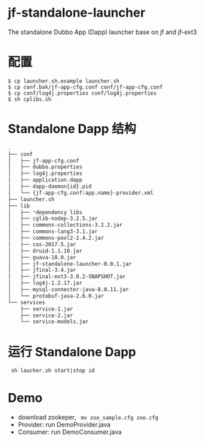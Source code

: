 # jf-standalone-launcher
The standalone Dubbo App (Dapp) launcher base on jf and jf-ext3

# 配置
```
$ cp launcher.sh.example launcher.sh
$ cp conf.bak/jf-app-cfg.conf conf/jf-app-cfg.conf
$ cp conf/log4j.properties conf/log4j.properties
$ sh cplibs.sh
```

# Standalone Dapp 结构

```bash
.
├── conf
│   ├── jf-app-cfg.conf
│   ├── dubbo.properties
│   ├── log4j.properties
│   ├── application.dapp
│   ├── dapp-daemon{id}.pid
│   └── {jf-app-cfg.conf:app.name}-provider.xml
├── launcher.sh
├── lib
│   ├── *dependency libs
│   ├── cglib-nodep-3.2.5.jar
│   ├── commons-collections-3.2.2.jar
│   ├── commons-lang3-3.1.jar
│   ├── commons-pool2-2.4.2.jar
│   ├── cos-2017.5.jar
│   ├── druid-1.1.10.jar
│   ├── guava-18.0.jar
│   ├── jf-standalone-launcher-0.0.1.jar
│   ├── jfinal-3.4.jar
│   ├── jfinal-ext3-3.0.2-SNAPSHOT.jar
│   ├── log4j-1.2.17.jar
│   ├── mysql-connector-java-8.0.11.jar
│   └── protobuf-java-2.6.0.jar
└── services
    ├── service-1.jar
    ├── service-2.jar
    └── service-models.jar

```
# 运行 Standalone Dapp

``` sh laucher.sh start|stop id```

# Demo

- download zookeper, ``` mv zoo_sample.cfg zoo.cfg```
- Provider: run DemoProvider.java
- Consumer: run DemoConsumer.java
